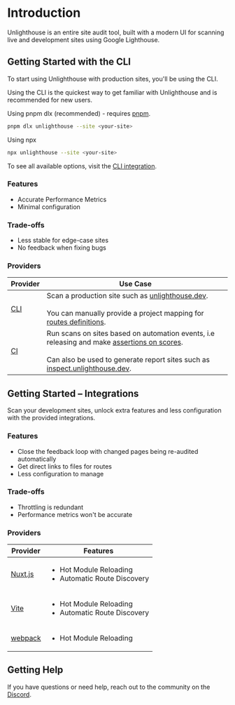 # Introduction

Unlighthouse is an entire site audit tool, built with a modern UI for scanning live and development sites using Google
Lighthouse.

## Getting Started with the CLI

To start using Unlighthouse with production sites, you'll be using the CLI.

Using the CLI is the quickest way to get familiar with Unlighthouse and is recommended for new users.

Using pnpm dlx (recommended) - requires [pnpm](https://pnpm.io/).

```bash
pnpm dlx unlighthouse --site <your-site>
```

Using npx

```bash
npx unlighthouse --site <your-site>
```

To see all available options, visit the [CLI integration](/integrations/cli).

### Features

<ul class="list-style-none mt-3 m-0">
<li class="flex items-center pb-2 "><i-carbon-checkmark-outline class="text-green-500 mr-2" /> Accurate Performance Metrics</li>
<li class="flex items-center pb-2 "><i-carbon-checkmark-outline class="text-green-500 mr-2" /> Minimal configuration</li>
</ul>

### Trade-offs

<ul class="list-style-none mt-3 m-0">
<li class="flex items-center pb-2 "><i-carbon-warning-alt class="text-yellow-600 mr-2" /> Less stable for edge-case sites</li>
<li class="flex items-center"><i-carbon-warning-alt class="text-yellow-600 mr-2" /> No feedback when fixing bugs</li>
</ul>

### Providers

| Provider                 | Use Case                                                                                                                                                                                                                                            |
|--------------------------|-----------------------------------------------------------------------------------------------------------------------------------------------------------------------------------------------------------------------------------------------------|
| [CLI](/integrations/cli) | Scan a production site such as [unlighthouse.dev](https://unlighthouse.dev).<br><br> You can manually provide a project mapping for [routes definitions](/guide/route-definitions).                                                                 |
| [CI](/integrations/ci)   | Run scans on sites based on automation events, i.e releasing and make [assertions on scores](/integrations/ci#assertions).<br><br> Can also be used to generate report sites such as [inspect.unlighthouse.dev](https://inspect.unlighthouse.dev/). |

## Getting Started – Integrations

Scan your development sites, unlock extra features and less configuration with the provided integrations.

### Features

<ul class="list-style-none mt-3 m-0">
<li class="flex items-center pb-2 "><i-carbon-checkmark-outline class="text-green-500 mr-2" /> Close the feedback loop with changed pages being re-audited automatically</li>
<li class="flex items-center pb-2 "><i-carbon-checkmark-outline class="text-green-500 mr-2" /> Get direct links to files for routes</li>
<li class="flex items-center"><i-carbon-checkmark-outline class="text-green-500 mr-2" /> Less configuration to manage</li>
</ul>

### Trade-offs

<ul class="list-style-none mt-3 m-0">
<li class="flex items-center pb-2 "><i-carbon-warning-alt class="text-yellow-600 mr-2" /> Throttling is redundant</li>
<li class="flex items-center"><i-carbon-warning-alt class="text-yellow-600 mr-2" /> Performance metrics won't be accurate</li>
</ul>

### Providers

| Provider                                                                                                        | Features                                                                                      |
|-----------------------------------------------------------------------------------------------------------------|-----------------------------------------------------------------------------------------------|
| <a href="/integrations/nuxt" class="flex items-center"><i-logos-nuxt-icon class="mr-2 text-xl" /> Nuxt.js</a>   | <ul class="pl-3 p-0 m-0"><li>Hot Module Reloading</li><li>Automatic Route Discovery</li></ul> |
| <a href="/integrations/vite" class="flex items-center"><i-logos-vitejs class="mr-2 text-xl" /> Vite</a>         | <ul class="pl-3 p-0 m-0"><li>Hot Module Reloading</li><li>Automatic Route Discovery</li></ul> |
| <a href="/integrations/webpack" class="flex items-center"><i-logos-webpack class="mr-2 text-xl" /> webpack</a>  | <ul class="pl-3 p-0 m-0"><li>Hot Module Reloading</li></ul>                                   |

## Getting Help

If you have questions or need help, reach out to the community on the [Discord](https://unlighthouse.dev/chat).
